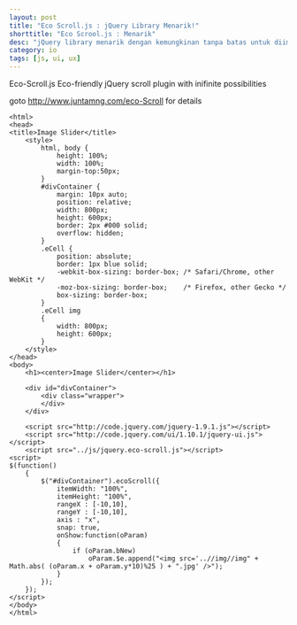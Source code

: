 ```yaml
---
layout: post
title: "Eco Scroll.js : jQuery Library Menarik!"
shorttitle: "Eco Scrool.js : Menarik"
desc: "jQuery library menarik dengan kemungkinan tanpa batas untuk diimplementasikan."
category: io
tags: [js, ui, ux]
---
```


Eco-Scroll.js
Eco-friendly jQuery scroll plugin with inifinite possibilities

goto http://www.juntamng.com/eco-Scroll for details

<!DOCTYPE html>

    <html>
    <head>
    <title>Image Slider</title>
        <style>
            html, body {
                height: 100%;
                width: 100%;
                margin-top:50px;
            }
            #divContainer {
                margin: 10px auto;
                position: relative;
                width: 800px;
                height: 600px;
                border: 2px #000 solid;
                overflow: hidden;
            }
            .eCell {
                position: absolute;
                border: 1px blue solid;
                -webkit-box-sizing: border-box; /* Safari/Chrome, other WebKit */
                -moz-box-sizing: border-box;    /* Firefox, other Gecko */
                box-sizing: border-box;
            }
            .eCell img
            {
                width: 800px;
                height: 600px;
            }
        </style>
    </head>
    <body>
        <h1><center>Image Slider</center></h1>

        <div id="divContainer">
            <div class="wrapper">
            </div>
        </div>

        <script src="http://code.jquery.com/jquery-1.9.1.js"></script>
        <script src="http://code.jquery.com/ui/1.10.1/jquery-ui.js"></script>
        <script src="../js/jquery.eco-scroll.js"></script>
    <script>
    $(function()
        {
            $("#divContainer").ecoScroll({
                itemWidth: "100%",
                itemHeight: "100%",
                rangeX : [-10,10],
                rangeY : [-10,10],
                axis : "x",
                snap: true,
                onShow:function(oParam)
                {
                    if (oParam.bNew)
                        oParam.$e.append("<img src='..//img//img" + Math.abs( (oParam.x + oParam.y*10)%25 ) + ".jpg' />");
                }
            });
        });
    </script>
    </body>
    </html>